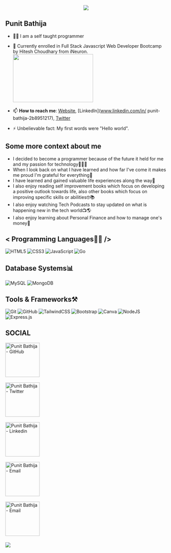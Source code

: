 <p align="center"><img src="https://i.imgur.com/A6bWGFl.gif"/></p>

## Punit Bathija

- 👨‍💻 I am a self taught programmer
  <br>
- 🔭 Currently enrolled in Full Stack Javascript Web Developer Bootcamp by Hitesh Choudhary from iNeuron.
  <br>
  <img height="150" width="250" src="https://learn.ineuron.ai/_next/image?url=https%3A%2F%2Fcdn.ineuron.ai%2Fassets%2Fuploads%2Fthumbnails%2F6294df2c69607950233b875c.jpg&w=1920&q=75" />&nbsp;

- 📫 **How to reach me**: [Website](https://punit-bathija.netlify.app), [LinkedIn](www.linkedin.com/in/ 
punit-bathija-2b8951217), [Twitter](https://twitter.com/punitbathija)
- ⚡ Unbelievable fact: My first words were "Hello world".

## Some more context about me

- I decided to become a programmer because of the future it held for me and my passion for technology🦾👨‍💻
- When I look back on what I have learned and how far I've come it makes me proud I'm grateful for everything🙏
- I have learned and gained valuable life experiences along the way🚶
- I also enjoy reading self improvement books which focus on developing a positive outlook towards life, also other books which focus on improving specific skills or abilities🤓📚
- I also enjoy watching Tech Podcasts to stay updated on what is
  happening new in the tech world📺🌎
- I also enjoy learning about Personal Finance and how to
  manage one's money💸

## < Programming Languages👨‍💻 />

![HTML5](https://img.shields.io/badge/html5-%23E34F26.svg?style=for-the-badge&logo=html5&logoColor=white)
![CSS3](https://img.shields.io/badge/css3-%231572B6.svg?style=for-the-badge&logo=css3&logoColor=white)
![JavaScript](https://img.shields.io/badge/javascript-%23323330.svg?style=for-the-badge&logo=javascript&logoColor=%23F7DF1E)
![Go](https://img.shields.io/badge/go-%2300ADD8.svg?style=for-the-badge&logo=go&logoColor=white)

## Database Systems📊

![MySQL](https://img.shields.io/badge/mysql-%2300f.svg?style=for-the-badge&logo=mysql&logoColor=white)
![MongoDB](https://img.shields.io/badge/MongoDB-%234ea94b.svg?style=for-the-badge&logo=mongodb&logoColor=white)

## Tools & Frameworks⚒️

![Git](https://img.shields.io/badge/git-%23F05033.svg?style=for-the-badge&logo=git&logoColor=white)
![GitHub](https://img.shields.io/badge/github-%23121011.svg?style=for-the-badge&logo=github&logoColor=white)
![TailwindCSS](https://img.shields.io/badge/tailwindcss-%2338B2AC.svg?style=for-the-badge&logo=tailwind-css&logoColor=white)
![Bootstrap](https://img.shields.io/badge/bootstrap-%23563D7C.svg?style=for-the-badge&logo=bootstrap&logoColor=white)
![Canva](https://img.shields.io/badge/Canva-%2300C4CC.svg?style=for-the-badge&logo=Canva&logoColor=white)
![NodeJS](https://img.shields.io/badge/node.js-6DA55F?style=for-the-badge&logo=node.js&logoColor=white)
![Express.js](https://img.shields.io/badge/express.js-%23404d59.svg?style=for-the-badge&logo=express&logoColor=%2361DAFB)

## SOCIAL

<p>
    <a id="GitHub" href="https://github.com/punitbathija"><img width="107px" src="https://img.shields.io/badge/github-%23121011.svg?style=for-the-badge&logo=github&logoColor=white" alt="Punit Bathija - GitHub" /></a>
    &nbsp;&nbsp;

<p>
    <a id="Twitter" href="https://mobile.twitter.com/punitbathija"><img width="107px" src="https://img.shields.io/badge/Twitter-%231DA1F2.svg?style=for-the-badge&logo=Twitter&logoColor=white" alt="Punit Bathija - Twitter" /></a>
    &nbsp;&nbsp;

<p>
    <a id="LinkedIn" href="https://www.linkedin.com/in/punit-bathija-2b8951217/"><img width="107px" src="https://img.shields.io/badge/linkedin-%230077B5.svg?style=for-the-badge&logo=linkedin&logoColor=white" alt="Punit Bathija - Linkedin" /></a>
    &nbsp;&nbsp;

<p>
    <a id="Mail" href="mailto:punit644@gmail.com"><img width="107px" src="https://img.shields.io/badge/Gmail-D14836?style=for-the-badge&logo=gmail&logoColor=white" alt="Punit Bathija - Email" /></a>
    &nbsp;&nbsp;

<p>
    <a id="Instagram" href="https://www.instagram.com/punit_bathija/"><img width="107px" src="https://img.shields.io/badge/Instagram-%23E4405F.svg?style=for-the-badge&logo=Instagram&logoColor=white" alt="Punit Bathija - Email" /></a>
    &nbsp;&nbsp;
    <br><br>
<img src="https://imgur.com/rilHVxA.png"/>
